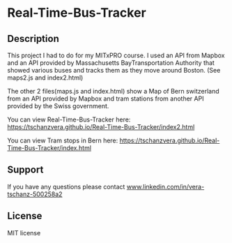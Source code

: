 # Real-Time-Bus-Tracker

## Description

This project I had to do for my MITxPRO course. I used an API from  Mapbox and an API provided by Massachusetts BayTransportation Authority that showed various buses and tracks them as they move around Boston. (See maps2.js and index2.html)

The other 2 files(maps.js and index.html) show a Map of Bern switzerland from an API provided by Mapbox and tram stations from another API provided by the Swiss government.
 
You can view Real-Time-Bus-Tracker here: https://tschanzvera.github.io/Real-Time-Bus-Tracker/index2.html

You can view Tram stops in Bern here: https://tschanzvera.github.io/Real-Time-Bus-Tracker/index.html

## Support

If you have any questions please contact www.linkedin.com/in/vera-tschanz-500258a2

## License

MIT license


